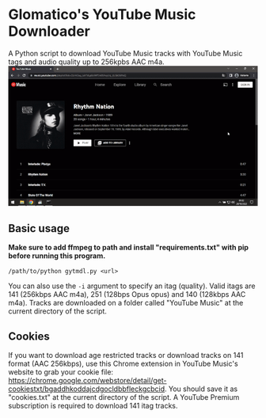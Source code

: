 # Glomatico's YouTube Music Downloader
A Python script to download YouTube Music tracks with YouTube Music tags and audio quality up to 256kpbs AAC m4a.
![Glomatico's YouTube Music Downloader (gytmdl) Demo](demo.gif)

## Basic usage
**Make sure to add ffmpeg to path and install "requirements.txt" with pip before running this program.**
```
/path/to/python gytmdl.py <url>
```
You can also use the `-i` argument to specify an itag (quality). Valid itags are 141 (256kbps AAC m4a), 251 (128bps Opus opus) and 140 (128kbps AAC m4a). Tracks are downloaded on a folder called "YouTube Music" at the current directory of the script. 

## Cookies
If you want to download age restricted tracks or download tracks on 141 format (AAC 256kbps), use this Chrome extension in YouTube Music's website to grab your cookie file: https://chrome.google.com/webstore/detail/get-cookiestxt/bgaddhkoddajcdgocldbbfleckgcbcid. You should save it as "cookies.txt" at the current directory of the script. A YouTube Premium subscription is required to download 141 itag tracks.
